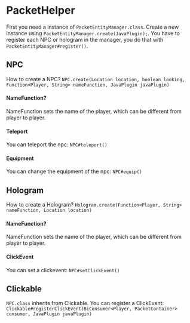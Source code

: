 # PacketHelper
First you need a instance of `PacketEntityManager.class`.
Create a new instance using `PacketEntityManager.create(JavaPlugin);`.
You have to register each NPC or hologram in the manager, you do that with `PacketEntityManager#register()`.

## NPC
How to create a NPC?
`NPC.create(Location location, boolean looking, Function<Player, String> nameFunction, JavaPlugin javaPlugin)`

#### NameFunction?
NameFunction sets the name of the player, which can be different from player to player.

#### Teleport
You can teleport the npc: `NPC#teleport()`

#### Equipment
You can change the equipment of the npc: `NPC#equip()`

## Hologram
How to create a Hologram?
`Hologram.create(Function<Player, String> nameFunction, Location location)`

#### NameFunction?
NameFunction sets the name of the player, which can be different from player to player.

#### ClickEvent
You can set a clickevent: `NPC#setClickEvent()`

## Clickable
`NPC.class` inherits from Clickable.
You can register a ClickEvent: `Clickable#registerClickEvent(BiConsumer<Player, PacketContainer> consumer, JavaPlugin javaPlugin)`